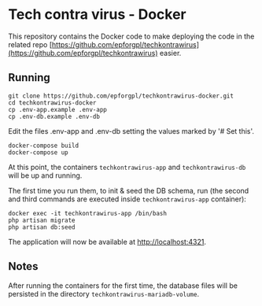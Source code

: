 # Tech contra virus - Docker

This repository contains the Docker code to make deploying the code in the related repo
[https://github.com/epforgpl/techkontrawirus](https://github.com/epforgpl/techkontrawirus)
easier.

## Running

    git clone https://github.com/epforgpl/techkontrawirus-docker.git
    cd techkontrawirus-docker
    cp .env-app.example .env-app
    cp .env-db.example .env-db

Edit the files .env-app and .env-db setting the values marked by '# Set this'.

    docker-compose build
    docker-compose up

At this point, the containers `techkontrawirus-app` and `techkontrawirus-db`
will be up and running.

The first time you run them, to init & seed the DB schema, run (the second
and third commands are executed inside `techkontrawirus-app` container):

    docker exec -it techkontrawirus-app /bin/bash
    php artisan migrate
    php artisan db:seed

The application will now be available at [http://localhost:4321](http://localhost:4321).

## Notes

After running the containers for the first time, the database files will be
persisted in the directory `techkontrawirus-mariadb-volume`.
